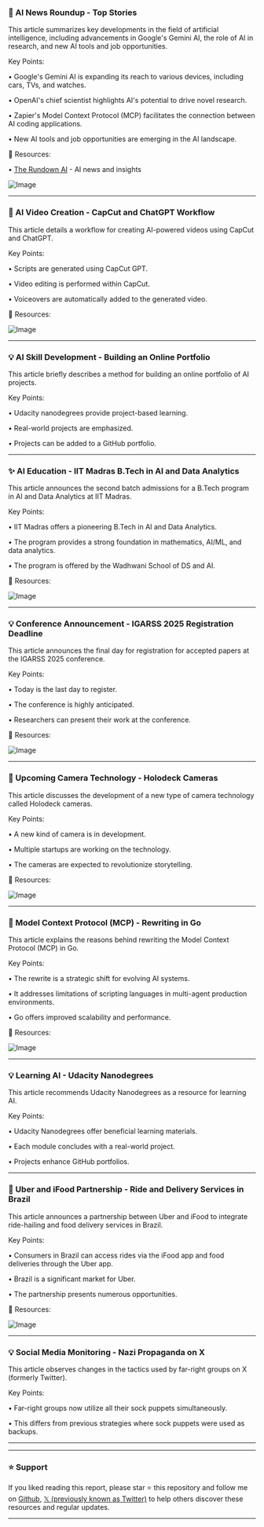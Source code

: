 ### 🚀 AI News Roundup - Top Stories

This article summarizes key developments in the field of artificial intelligence, including advancements in Google's Gemini AI, the role of AI in research, and new AI tools and job opportunities.


Key Points:

• Google's Gemini AI is expanding its reach to various devices, including cars, TVs, and watches.


• OpenAI's chief scientist highlights AI's potential to drive novel research.


• Zapier's Model Context Protocol (MCP) facilitates the connection between AI coding applications.


•  New AI tools and job opportunities are emerging in the AI landscape.


🔗 Resources:

• [The Rundown AI](https://therundown.ai/p/googles-gemini-ai-expands-across-devices…) - AI news and insights

![Image](https://pbs.twimg.com/media/Gq5y3GIWkAAbcWj?format=jpg&name=small)


---

### 🤖 AI Video Creation - CapCut and ChatGPT Workflow

This article details a workflow for creating AI-powered videos using CapCut and ChatGPT.


Key Points:

• Scripts are generated using CapCut GPT.


• Video editing is performed within CapCut.


• Voiceovers are automatically added to the generated video.



🔗 Resources:

![Image](https://pbs.twimg.com/amplify_video_thumb/1922816890201833473/img/KYaIf2e2xwvwbScb.jpg)


---

### 💡 AI Skill Development -  Building an Online Portfolio

This article briefly describes a method for building an online portfolio of AI projects.


Key Points:

• Udacity nanodegrees provide project-based learning.


• Real-world projects are emphasized.


• Projects can be added to a GitHub portfolio.



---

### ✨ AI Education - IIT Madras B.Tech in AI and Data Analytics

This article announces the second batch admissions for a B.Tech program in AI and Data Analytics at IIT Madras.


Key Points:

• IIT Madras offers a pioneering B.Tech in AI and Data Analytics.


• The program provides a strong foundation in mathematics, AI/ML, and data analytics.


• The program is offered by the Wadhwani School of DS and AI.


🔗 Resources:

![Image](https://pbs.twimg.com/media/GqwDOoiXcAAk1ht?format=jpg&name=small)


---

### 💡 Conference Announcement - IGARSS 2025 Registration Deadline

This article announces the final day for registration for accepted papers at the IGARSS 2025 conference.


Key Points:

• Today is the last day to register.


• The conference is highly anticipated.


• Researchers can present their work at the conference.


🔗 Resources:

![Image](https://pbs.twimg.com/media/GquJZbaaUAAnpF4?format=jpg&name=small)


---

### 🤖  Upcoming Camera Technology - Holodeck Cameras

This article discusses the development of a new type of camera technology called Holodeck cameras.


Key Points:

• A new kind of camera is in development.


• Multiple startups are working on the technology.


• The cameras are expected to revolutionize storytelling.



🔗 Resources:

![Image](https://pbs.twimg.com/amplify_video_thumb/1922787373043286017/img/30Dqa9uQZbZuR6tk.jpg)


---

### 🤖 Model Context Protocol (MCP) - Rewriting in Go

This article explains the reasons behind rewriting the Model Context Protocol (MCP) in Go.


Key Points:

•  The rewrite is a strategic shift for evolving AI systems.


•  It addresses limitations of scripting languages in multi-agent production environments.


•  Go offers improved scalability and performance.


🔗 Resources:

![Image](https://pbs.twimg.com/media/Gq8eowRaAAADS3P?format=jpg&name=small)


---

### 💡 Learning AI - Udacity Nanodegrees

This article recommends Udacity Nanodegrees as a resource for learning AI.


Key Points:

• Udacity Nanodegrees offer beneficial learning materials.


• Each module concludes with a real-world project.


• Projects enhance GitHub portfolios.



---

### 🚀  Uber and iFood Partnership - Ride and Delivery Services in Brazil

This article announces a partnership between Uber and iFood to integrate ride-hailing and food delivery services in Brazil.


Key Points:

• Consumers in Brazil can access rides via the iFood app and food deliveries through the Uber app.


• Brazil is a significant market for Uber.


• The partnership presents numerous opportunities.


🔗 Resources:

![Image](https://pbs.twimg.com/media/Gq8WPwWX0AAaBPf?format=jpg&name=small)



---

### 💡 Social Media Monitoring -  Nazi Propaganda on X

This article observes changes in the tactics used by far-right groups on X (formerly Twitter).


Key Points:

• Far-right groups now utilize all their sock puppets simultaneously.


• This differs from previous strategies where sock puppets were used as backups.



---


---

### ⭐️ Support

If you liked reading this report, please star ⭐️ this repository and follow me on [Github](https://github.com/Drix10), [𝕏 (previously known as Twitter)](https://x.com/DRIX_10_) to help others discover these resources and regular updates.

---